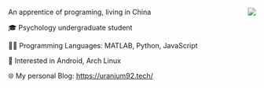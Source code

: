 An apprentice of programing, living in China
<img src = "https://github-readme-stats.vercel.app/api?username=SherlockChiang&show_icons=true&include_all_commits=true&count_private=true" align = right>

🎓 Psychology undergraduate student

👩‍💻 Programming Languages: MATLAB, Python, JavaScript

🐧 Interested in Android, Arch Linux

🌐 My personal Blog: https://uranium92.tech/

